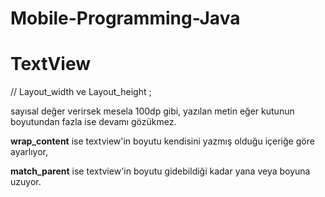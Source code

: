 # Mobile-Programming-Java

# TextView

// Layout_width ve Layout_height ; 

sayısal değer verirsek mesela 100dp gibi, yazılan metin eğer kutunun boyutundan fazla ise devamı gözükmez.

**wrap_content**  ise textview'in boyutu kendisini yazmış olduğu içeriğe göre ayarlıyor,

**match_parent**  ise textview'in boyutu gidebildiği kadar yana veya boyuna uzuyor.



